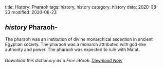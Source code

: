 title: History: Pharaoh
tags: history, history
category: history
date: 2020-08-23
modified: 2020-08-23

## _history_  Pharaoh-
The pharaoh was an institution of divine monarchical
  ascention in ancient Egyptian society.  The pharaoh was a monarch
  attributed with god-like authority and power.  The pharaoh was
  expected to rule with   Ma'at.


###### Download *this* dictionary as a Free eBook: [Download Now]({static}static/SerfHistoryDictionary.pdf)

